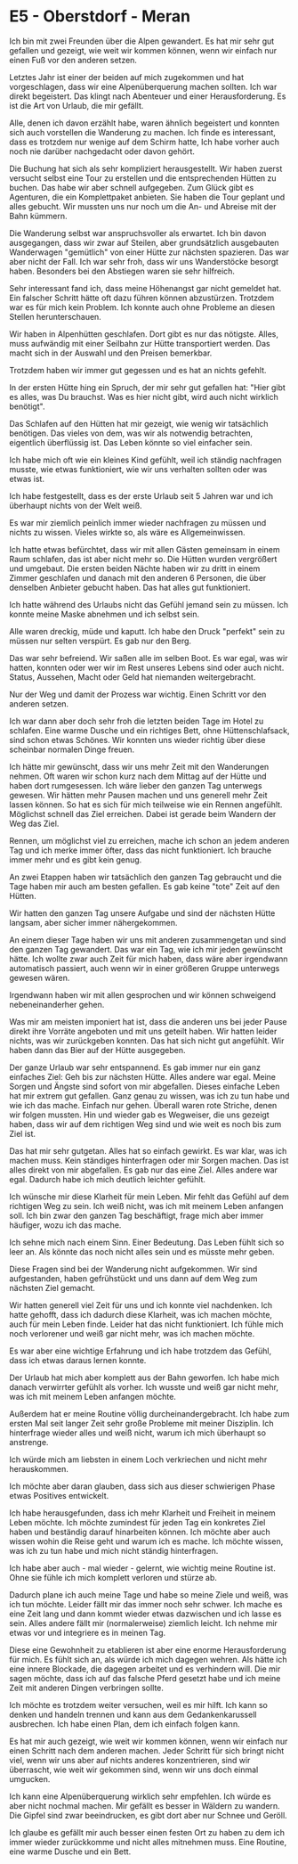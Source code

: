 # E5 - Oberstdorf - Meran

Ich bin mit zwei Freunden über die Alpen gewandert. Es hat mir sehr gut gefallen und gezeigt, wie weit wir kommen können, wenn wir einfach nur einen Fuß vor den anderen setzen.

Letztes Jahr ist einer der beiden auf mich zugekommen und hat vorgeschlagen, dass wir eine Alpenüberquerung machen sollten. Ich war direkt begeistert. Das klingt nach Abenteuer und einer Herausforderung. Es ist die Art von Urlaub, die mir gefällt.

Alle, denen ich davon erzählt habe, waren ähnlich begeistert und konnten sich auch vorstellen die Wanderung zu machen. Ich finde es interessant, dass es trotzdem nur wenige auf dem Schirm hatte, Ich habe vorher auch noch nie darüber nachgedacht oder davon gehört.

Die Buchung hat sich als sehr kompliziert herausgestellt. Wir haben zuerst versucht selbst eine Tour zu erstellen und die entsprechenden Hütten zu buchen. Das habe wir aber schnell aufgegeben. Zum Glück gibt es Agenturen, die ein Komplettpaket anbieten. Sie haben die Tour geplant und alles gebucht. Wir mussten uns nur noch um die An- und Abreise mit der Bahn kümmern.

Die Wanderung selbst war anspruchsvoller als erwartet. Ich bin davon ausgegangen, dass wir zwar auf Steilen, aber grundsätzlich ausgebauten Wanderwagen "gemütlich" von einer Hütte zur nächsten spazieren. Das war aber nicht der Fall. Ich war sehr froh, dass wir uns Wanderstöcke besorgt haben. Besonders bei den Abstiegen waren sie sehr hilfreich.

Sehr interessant fand ich, dass meine Höhenangst gar nicht gemeldet hat. Ein falscher Schritt hätte oft dazu führen können abzustürzen. Trotzdem war es für mich kein Problem. Ich konnte auch ohne Probleme an diesen Stellen herunterschauen.

Wir haben in Alpenhütten geschlafen. Dort gibt es nur das nötigste. Alles, muss aufwändig mit einer Seilbahn zur Hütte transportiert werden. Das macht sich in der Auswahl und den Preisen bemerkbar.

Trotzdem haben wir immer gut gegessen und es hat an nichts gefehlt.

In der ersten Hütte hing ein Spruch, der mir sehr gut gefallen hat: "Hier gibt es alles, was Du brauchst. Was es hier nicht gibt, wird auch nicht wirklich benötigt".

Das Schlafen auf den Hütten hat mir gezeigt, wie wenig wir tatsächlich benötigen. Das vieles von dem, was wir als notwendig betrachten, eigentlich überflüssig ist. Das Leben könnte so viel einfacher sein.

Ich habe mich oft wie ein kleines Kind gefühlt, weil ich ständig nachfragen musste, wie etwas funktioniert, wie wir uns verhalten sollten oder was etwas ist. 

Ich habe festgestellt, dass es der erste Urlaub seit 5 Jahren war und ich überhaupt nichts von der Welt weiß.

Es war mir ziemlich peinlich immer wieder nachfragen zu müssen und nichts zu wissen. Vieles wirkte so, als wäre es Allgemeinwissen.

Ich hatte etwas befürchtet, dass wir mit allen Gästen gemeinsam in einem Raum schlafen, das ist aber nicht mehr so. Die Hütten wurden vergrößert und umgebaut. Die ersten beiden Nächte haben wir zu dritt in einem Zimmer geschlafen und danach mit den anderen 6 Personen, die über denselben Anbieter gebucht haben. Das hat alles gut funktioniert.

Ich hatte während des Urlaubs nicht das Gefühl jemand sein zu müssen. Ich konnte meine Maske abnehmen und ich selbst sein. 

Alle waren dreckig, müde und kaputt. Ich habe den Druck "perfekt" sein zu müssen nur selten verspürt. Es gab nur den Berg. 

Das war sehr befreiend. Wir saßen alle im selben Boot. Es war egal, was wir hatten, konnten oder wer wir im Rest unseres Lebens sind oder auch nicht. Status, Aussehen, Macht oder Geld hat niemanden weitergebracht.

Nur der Weg und damit der Prozess war wichtig. Einen Schritt vor den anderen setzen.

Ich war dann aber doch sehr froh die letzten beiden Tage im Hotel zu schlafen. Eine warme Dusche und ein richtiges Bett, ohne Hüttenschlafsack, sind schon etwas Schönes. Wir konnten uns wieder richtig über diese scheinbar normalen Dinge freuen.

Ich hätte mir gewünscht, dass wir uns mehr Zeit mit den Wanderungen nehmen. Oft waren wir schon kurz nach dem Mittag auf der Hütte und haben dort rumgesessen. Ich wäre lieber den ganzen Tag unterwegs gewesen. Wir hätten mehr Pausen machen und uns generell mehr Zeit lassen können. So hat es sich für mich teilweise wie ein Rennen angefühlt. Möglichst schnell das Ziel erreichen. Dabei ist gerade beim Wandern der Weg das Ziel.

Rennen, um möglichst viel zu erreichen, mache ich schon an jedem anderen Tag und ich merke immer öfter, dass das nicht funktioniert. Ich brauche immer mehr und es gibt kein genug.

An zwei Etappen haben wir tatsächlich den ganzen Tag gebraucht und die Tage haben mir auch am besten gefallen. Es gab keine "tote" Zeit auf den Hütten.

Wir hatten den ganzen Tag unsere Aufgabe und sind der nächsten Hütte langsam, aber sicher immer nähergekommen.

An einem dieser Tage haben wir uns mit anderen zusammengetan und sind den ganzen Tag gewandert. Das war ein Tag, wie ich mir jeden gewünscht hätte. Ich wollte zwar auch Zeit für mich haben, dass wäre aber irgendwann automatisch passiert, auch wenn wir in einer größeren Gruppe unterwegs gewesen wären.

Irgendwann haben wir mit allen gesprochen und wir können schweigend nebeneinanderher gehen.

Was mir am meisten imponiert hat ist, dass die anderen uns bei jeder Pause direkt ihre Vorräte angeboten und mit uns geteilt haben. Wir hatten leider nichts, was wir zurückgeben konnten. Das hat sich nicht gut angefühlt. Wir haben dann das Bier auf der Hütte ausgegeben.

Der ganze Urlaub war sehr entspannend. Es gab immer nur ein ganz einfaches Ziel: Geh bis zur nächsten Hütte. Alles andere war egal. Meine Sorgen und Ängste sind sofort von mir abgefallen. Dieses einfache Leben hat mir extrem gut gefallen. Ganz genau zu wissen, was ich zu tun habe und wie ich das mache. Einfach nur gehen. Überall waren rote Striche, denen wir folgen mussten. Hin und wieder gab es Wegweiser, die uns gezeigt haben, dass wir auf dem richtigen Weg sind und wie weit es noch bis zum Ziel ist.

Das hat mir sehr gutgetan. Alles hat so einfach gewirkt. Es war klar, was ich machen muss. Kein ständiges hinterfragen oder mir Sorgen machen. Das ist alles direkt von mir abgefallen. Es gab nur das eine Ziel. Alles andere war egal. Dadurch habe ich mich deutlich leichter gefühlt.

Ich wünsche mir diese Klarheit für mein Leben. Mir fehlt das Gefühl auf dem richtigen Weg zu sein. Ich weiß nicht, was ich mit meinem Leben anfangen soll. Ich bin zwar den ganzen Tag beschäftigt, frage mich aber immer häufiger, wozu ich das mache.

Ich sehne mich nach einem Sinn. Einer Bedeutung. Das Leben fühlt sich so leer an. Als könnte das noch nicht alles sein und es müsste mehr geben.

Diese Fragen sind bei der Wanderung nicht aufgekommen. Wir sind aufgestanden, haben gefrühstückt und uns dann auf dem Weg zum nächsten Ziel gemacht.

Wir hatten generell viel Zeit für uns und ich konnte viel nachdenken. Ich hatte gehofft, dass ich dadurch diese Klarheit, was ich machen möchte, auch für mein Leben finde. Leider hat das nicht funktioniert. Ich fühle mich noch verlorener und weiß gar nicht mehr, was ich machen möchte.

Es war aber eine wichtige Erfahrung und ich habe trotzdem das Gefühl, dass ich etwas daraus lernen konnte.

Der Urlaub hat mich aber komplett aus der Bahn geworfen. Ich habe mich danach verwirrter gefühlt als vorher. Ich wusste und weiß gar nicht mehr, was ich mit meinem Leben anfangen möchte.

Außerdem hat er meine Routine völlig durcheinandergebracht. Ich habe zum ersten Mal seit langer Zeit sehr große Probleme mit meiner Disziplin. Ich hinterfrage wieder alles und weiß nicht, warum ich mich überhaupt so anstrenge.

Ich würde mich am liebsten in einem Loch verkriechen und nicht mehr herauskommen.

Ich möchte aber daran glauben, dass sich aus dieser schwierigen Phase etwas Positives entwickelt.

Ich habe herausgefunden, dass ich mehr Klarheit und Freiheit in meinem Leben möchte. Ich möchte zumindest für jeden Tag ein konkretes Ziel haben und beständig darauf hinarbeiten können. Ich möchte aber auch wissen wohin die Reise geht und warum ich es mache. Ich möchte wissen, was ich zu tun habe und mich nicht ständig hinterfragen.

Ich habe aber auch - mal wieder - gelernt, wie wichtig meine Routine ist. Ohne sie fühle ich mich komplett verloren und stürze ab.

Dadurch plane ich auch meine Tage und habe so meine Ziele und weiß, was ich tun möchte. Leider fällt mir das immer noch sehr schwer. Ich mache es eine Zeit lang und dann kommt wieder etwas dazwischen und ich lasse es sein. Alles andere fällt mir (normalerweise) ziemlich leicht. Ich nehme mir etwas vor und integriere es in meinen Tag.

Diese eine Gewohnheit zu etablieren ist aber eine enorme Herausforderung für mich. Es fühlt sich an, als würde ich mich dagegen wehren. Als hätte ich eine innere Blockade, die dagegen arbeitet und es verhindern will. Die mir sagen möchte, dass ich auf das falsche Pferd gesetzt habe und ich meine Zeit mit anderen Dingen verbringen sollte.

Ich möchte es trotzdem weiter versuchen, weil es mir hilft. Ich kann so denken und handeln trennen und kann aus dem Gedankenkarussell ausbrechen. Ich habe einen Plan, dem ich einfach folgen kann.

Es hat mir auch gezeigt, wie weit wir kommen können, wenn wir einfach nur einen Schritt nach dem anderen machen. Jeder Schritt für sich bringt nicht viel, wenn wir uns aber auf nichts anderes konzentrieren, sind wir überrascht, wie weit wir gekommen sind, wenn wir uns doch einmal umgucken.

Ich kann eine Alpenüberquerung wirklich sehr empfehlen. Ich würde es aber nicht nochmal machen. Mir gefällt es besser in Wäldern zu wandern. Die Gipfel sind zwar beeindrucken, es gibt dort aber nur Schnee und Geröll.

Ich glaube es gefällt mir auch besser einen festen Ort zu haben zu dem ich immer wieder zurückkomme und nicht alles mitnehmen muss. Eine Routine, eine warme Dusche und ein Bett.
